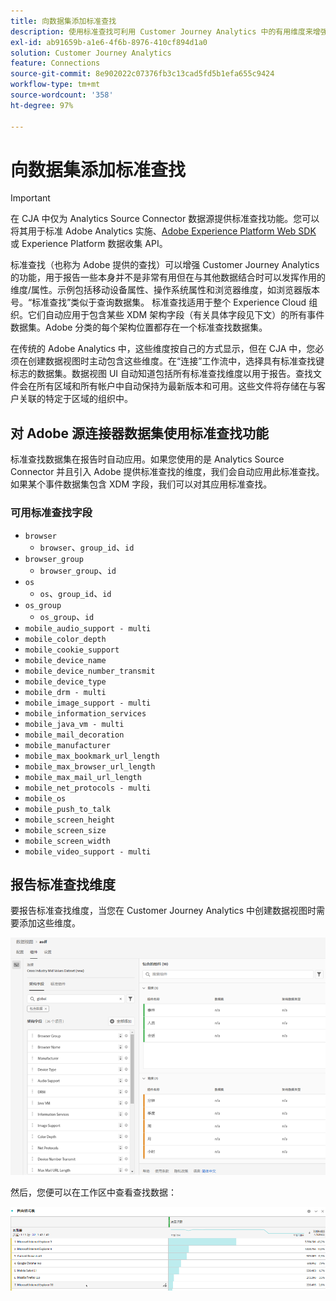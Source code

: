 ```yaml
---
title: 向数据集添加标准查找
description: 使用标准查找可利用 Customer Journey Analytics 中的有用维度来增强报告。
exl-id: ab91659b-a1e6-4f6b-8976-410cf894d1a0
solution: Customer Journey Analytics
feature: Connections
source-git-commit: 8e902022c07376fb3c13cad5fd5b1efa655c9424
workflow-type: tm+mt
source-wordcount: '358'
ht-degree: 97%

---
```


# 向数据集添加标准查找

>[!IMPORTANT]
>在 CJA 中仅为 Analytics Source Connector 数据源提供标准查找功能。您可以将其用于标准 Adobe Analytics 实施、[Adobe Experience Platform Web SDK](https://experienceleague.adobe.com/docs/experience-platform/edge/home.html) 或 Experience Platform 数据收集 API。

标准查找（也称为 Adobe 提供的查找）可以增强 Customer Journey Analytics 的功能，用于报告一些本身并不是非常有用但在与其他数据结合时可以发挥作用的维度/属性。示例包括移动设备属性、操作系统属性和浏览器维度，如浏览器版本号。“标准查找”类似于查询数据集。 标准查找适用于整个 Experience Cloud 组织。它们自动应用于包含某些 XDM 架构字段（有关具体字段见下文）的所有事件数据集。Adobe 分类的每个架构位置都存在一个标准查找数据集。

在传统的 Adobe Analytics 中，这些维度按自己的方式显示，但在 CJA 中，您必须在创建数据视图时主动包含这些维度。在“连接”工作流中，选择具有标准查找键标志的数据集。数据视图 UI 自动知道包括所有标准查找维度以用于报告。查找文件会在所有区域和所有帐户中自动保持为最新版本和可用。这些文件将存储在与客户关联的特定于区域的组织中。

## 对 Adobe 源连接器数据集使用标准查找功能

标准查找数据集在报告时自动应用。如果您使用的是 Analytics Source Connector 并且引入 Adobe 提供标准查找的维度，我们会自动应用此标准查找。如果某个事件数据集包含 XDM 字段，我们可以对其应用标准查找。

<!--
### Specific IDs that need to be populated

The following IDs need to be populated in the specific XDM mixins for this functionality to work:

* Environment Details Mixin – device/typeID value populated - Must match Device Atlas IDs and will populate device data.
* Adobe Analytics ExperienceEvent Template Mixin or Adobe Analytics ExperienceEvent Full Extension Mixin with analytics/environment/browserIDStr and analytics/environment/operatingSystemIDStr. Both must match the Adobe IDs and  populate browser and OS data, respectively.

You need these mixins with the three IDs populated (device/typeID, environment/browserIDStr, and environment/operatingSystemIDStr). The lookup dimensions will then be pulled automatically by CJA and will be available in the Data View.

The catch here is that they can only populate those IDs today if they have a direct relationship with Device Atlas. They are Device Atlas IDs, and they provide an API to allow a customer to look them up. This is a significant hurdle, and we may just want to take the reference to this capability out of the product documentation until we have a productized way to expose the Device Atlas ID lookup functionality.
-->

### 可用标准查找字段

* `browser`
   * `browser`、`group_id`、`id`
* `browser_group`
   * `browser_group`、`id`
* `os`
   * `os`、`group_id`、`id`
* `os_group`
   * `os_group`、`id`
* `mobile_audio_support - multi`
* `mobile_color_depth`
* `mobile_cookie_support`
* `mobile_device_name`
* `mobile_device_number_transmit`
* `mobile_device_type`
* `mobile_drm - multi`
* `mobile_image_support - multi`
* `mobile_information_services`
* `mobile_java_vm - multi`
* `mobile_mail_decoration`
* `mobile_manufacturer`
* `mobile_max_bookmark_url_length`
* `mobile_max_browser_url_length`
* `mobile_max_mail_url_length`
* `mobile_net_protocols - multi`
* `mobile_os`
* `mobile_push_to_talk`
* `mobile_screen_height`
* `mobile_screen_size`
* `mobile_screen_width`
* `mobile_video_support - multi`

## 报告标准查找维度

要报告标准查找维度，当您在 Customer Journey Analytics 中创建数据视图时需要添加这些维度。

![](assets/global-lookup.png)

然后，您便可以在工作区中查看查找数据：

![](assets/gl-reporting.png)
